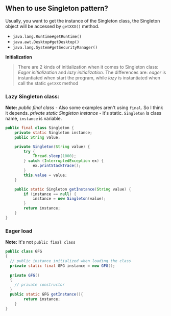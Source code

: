 ## When to use Singleton pattern?
Usually, you want to get the instance of the Singleton class, the Singleton object will be accessed by `getXXX()` method.

- `java.lang.Runtime#getRuntime()`
- `java.awt.Desktop#getDesktop()`
- `java.lang.System#getSecurityManager()`


**Initialization** 
> There are 2 kinds of initialization when it comes to Singleton class: *Eager initialization* and *lazy initialization.* The differences are: *eager* is instantiated when start the program, while *lazy* is instantiated when call the static `getXXX` method


### Lazy Singleton class:
**Note:** 
*public final class* - Also some examples aren't using `final`. So I think it depends.
*private static Singleton instance* - it's static. `Singleton` is class name, `instance` is variable.
```java
public final class Singleton {
    private static Singleton instance;
    public String value;

    private Singleton(String value) {
        try {
            Thread.sleep(1000);
        } catch (InterruptedException ex) {
            ex.printStackTrace();
        }
        this.value = value;
    }

    public static Singleton getInstance(String value) {
        if (instance == null) {
            instance = new Singleton(value);
        }
        return instance;
    }
}
```

### Eager load
**Note:** 
It's not `public final class`
```java
public class GFG
{
  // public instance initialized when loading the class
  private static final GFG instance = new GFG();
 
  private GFG()
  {
    // private constructor
  }
  public static GFG getInstance(){
        return instance;
    }
}
```
